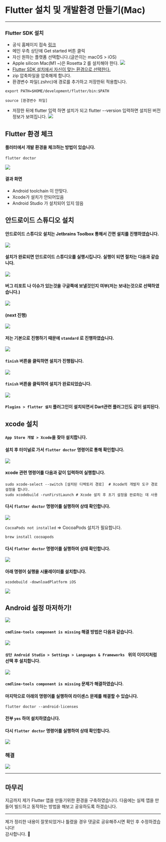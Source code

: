 # Flutter 설치 및 개발환경 만들기(Mac)

<hr>

### Flutter SDK 설치

- 공식 홈페이지 접속 [링크](https://flutter.dev)
- 메인 우측 상단에 Get started 버튼 클릭
- 자신 원하는 플랫폼 선택합니다.(글쓴이는 macOS > iOS)
- Apple silicon Mac(M1 ~)은 Rosetta 2 를 설치해야 한다. 
![](./2/1.png)
- [Flutter SDK 설치에서 자신이 맞는 환경으로 선택한다.](https://docs.flutter.dev/get-started/install/macos/mobile-ios#install-the-flutter-sdk)
- zip 압축파일을 압축해제 합니다.
- 환경변수 파일(.zshrc)애 경로를 추가하고 저장한뒤 적용합니다.
~~~ shell
export PATH=$HOME/development/flutter/bin:$PATH

source [환경변수 파일]
~~~
- 저장한 뒤에 flutter 입력 하면 설치가 되고 flutter --version 입력하면 설치된 버전 정보가 보여집니다.
![](./2/2.png)

## Flutter 환경 체크

#### 플러터에서 개발 환경을 체크하는 방법이 있습니다.
~~~ shell
flutter doctor 
~~~
![](./2/3.png)
#### 결과 화면
- Android toolchain 이 안맞다.
- Xcode가 설치가 안되어있음
- Android Studio 가 설치되어 있지 않음

## 안드로이드 스튜디오 설치

#### 안드로이드 스튜디오 설치는 Jetbrains Toolbox 통해서 간편 설치를 진행하였습니다.
![](./2/4.png)
#### 설치가 완료되면 안드로이드 스튜디오를 실행시킵니다. 실행이 되면 절차는 다음과 같습니다.
![](./2/5.png)
#### 버그 리포트 나 이슈가 있는것을 구글쪽에 보낼것인지 여부(저는 보내는것으로 선택하였습니다.)
![](./2/6.png)
#### (next 진행)
![](./2/7.png)
#### 저는 기본으로 진행하기 때문에 `standard` 로 진행하였습니다.
![](./2/8.png)
#### `finish` 버튼을 클릭하면 설치가 진행됩니다. 
![](./2/9.png)
#### `finish` 버튼을 클릭하여 설치가 완료되었습니다. 
![](./2/10.png)
#### `Plugins > flutter 설치` 플러그인이 설치되면서 Dart관련 플러그인도 같이 설치된다.

## xcode 설치

#### `App Store 개발 > Xcode`을 찾아 설치합니다.

#### 설치 후 터미널로 가서 `flutter doctor` 명령어로 통해 확인합니다.
![](./2/3.png)
#### xcode 관련 명령어를 다음과 같이 입력하여 실행합니다.

~~~ shell
sudo xcode-select --switch [설치된 디렉토리 경로]  # Xcode의 개발자 도구 경로 설정을 합니다.
sudo xcodebuild -runFirstLaunch # Xcode 설치 후 초기 설정을 완료하는 데 사용 
~~~
#### 다시 `flutter doctor` 명령어를 실행하여 상태 확인합니다.
![](./2/11.png)

`CocoaPods not installed` => CocoaPods 설치가 필요합니다.
~~~ shell
brew install cocoapods 
~~~

#### 다시 `flutter doctor` 명령어를 실행하여 상태 확인합니다.

![](./2/12.png)

#### 아래 명령어 실행을 시뮬레이터를 설치합니다.
~~~ shell
xcodebuild -downloadPlatform iOS
~~~

![](./2/13.png)

## Android 설정 마저하기!

![](./2/14.png)

#### `cmdline-tools component is missing` 해결 방법은 다음과 같습니다.

![](./2/15.png)

#### `상단 Android Studio > Settings > Languages & Frameworks ` 위의 이미지처럼 선택 후 설치합니다.

![](./2/16.png)

#### `cmdline-tools component is missing` 문제가 해결하였습니다.

#### 마지막으로 아래의 명령어를 실행하여 라이센스 문제를 해결할 수 있습니다.

~~~ shell
flutter doctor --android-licenses
~~~

#### 전부 `yes` 하여 설치하였습니다.

#### 다시 `flutter doctor` 명령어를 실행하여 상태 확인합니다.

![](./2/17.png)

### 해결

![](./2/clear.gif)

---

## 마무리

지금까지 제가 Flutter 앱을 만들기위한 환경을 구축하였습니다.
다음에는 실제 앱을 만들어 빌드하고 동작하는 방법을 해보고 공유하도록 하겠습니다.

---

제가 정리한 내용이 잘못되었거나 틀렸을 경우 댓글로 공유해주시면 확인 후 수정하겠습니다!  
감사합니다. 🙇

